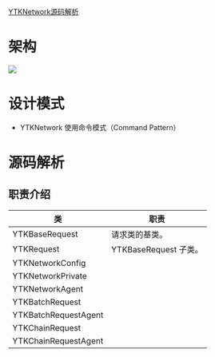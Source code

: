 [YTKNetwork源码解析](https://juejin.cn/post/6844903487721963527)

# 架构

![](https://p1-jj.byteimg.com/tos-cn-i-t2oaga2asx/gold-user-assets/2017/7/18/6cb2796ccc21db9117a0c672a4afdaf3~tplv-t2oaga2asx-zoom-in-crop-mark:3024:0:0:0.awebp)

# 设计模式

* YTKNetwork 使用命令模式（Command Pattern）

# 源码解析

## 职责介绍

类  | 职责
------------- | -------------
YTKBaseRequest  | 请求类的基类。
YTKRequest  | YTKBaseRequest 子类。
YTKNetworkConfig  | 
YTKNetworkPrivate  | 
YTKNetworkAgent  | 
YTKBatchRequest  | 
YTKBatchRequestAgent  | 
YTKChainRequest  | 
YTKChainRequestAgent  | 
